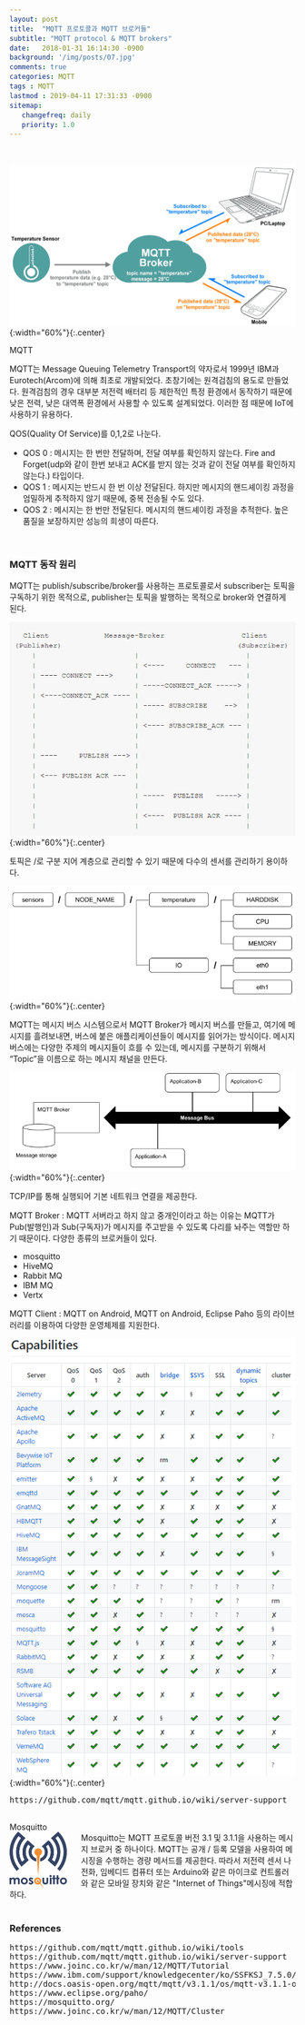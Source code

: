 ```yaml
---
layout: post
title:  "MQTT 프로토콜과 MQTT 브로커들"
subtitle: "MQTT protocol & MQTT brokers"
date:   2018-01-31 16:14:30 -0900
background: '/img/posts/07.jpg'
comments: true
categories: MQTT
tags : MQTT
lastmod : 2019-04-11 17:31:33 -0900
sitemap:
   changefreq: daily
   priority: 1.0
---
```

<style>

</style>

<br>

![/img/Ch](/img/MQTT/MQTT-Broker-structure.png){:width="60%"}{:.center}


<div class="contentTitle">
MQTT
</div>

MQTT는 Message Queuing Telemetry Transport의 약자로서 1999년 IBM과 Eurotech(Arcom)에 의해 최초로 개발되었다. 초창기에는 원격검침의 용도로 만들었다. 원격검침의 경우 대부분 저전력 배터리 등 제한적인 특정 환경에서 동작하기 때문에 낮은 전력, 낮은 대역폭 환경에서 사용할 수 있도록 설계되었다. 이러한 점 때문에 IoT에 사용하기 유용하다.

QOS(Quality Of Service)를 0,1,2로 나눈다.

- QOS 0 : 메시지는 한 번만 전달하며, 전달 여부를 확인하지 않는다. Fire and Forget(udp와 같이 한번 보내고 ACK를 받지 않는 것과 같이 전달 여부를 확인하지 않는다.) 타입이다.
- QOS 1 : 메시지는 반드시 한 번 이상 전달된다. 하지만 메시지의 핸드셰이킹 과정을 엄밀하게 추적하지 않기 때문에, 중복 전송될 수도 있다.
- QOS 2 : 메시지는 한 번만 전달된다. 메시지의 핸드셰이킹 과정을 추적한다. 높은 품질을 보장하지만 성능의 희생이 따른다.  
<br>

### MQTT 동작 원리
MQTT는 publish/subscribe/broker를 사용하는 프로토콜로서 subscriber는 토픽을 구독하기 위한 목적으로, publisher는 토픽을 발행하는 목적으로 broker와 연결하게 된다.

![/img/Ch](/img/MQTT/MQTT-structure.png){:width="60%"}{:.center}

토픽은 /로 구분 지어 계층으로 관리할 수 있기 때문에 다수의 센서를 관리하기 용이하다.

![/img/Ch](/img/MQTT/MQTT-topic-structure.png){:width="60%"}{:.center}

MQTT는 메시지 버스 시스템으로서 MQTT Broker가 메시지 버스를 만들고, 여기에 메시지를 흘려보내면, 버스에 붙은 애플리케이션들이 메시지를 읽어가는 방식이다. 메시지 버스에는 다양한 주제의 메시지들이 흐를 수 있는데, 메시지를 구분하기 위해서 “Topic”을 이름으로 하는 메시지 채널을 만든다.

![/img/Ch](/img/MQTT/MQTT-message-structure.png){:width="60%"}{:.center}

TCP/IP를 통해 실행되어 기본 네트워크 연결을 제공한다.


MQTT Broker : MQTT 서버라고 하지 않고 중개인이라고 하는 이유는 MQTT가 Pub(발행인)과 Sub(구독자)가 메시지를 주고받을 수 있도록 다리를 놔주는 역할만 하기 때문이다. 다양한 종류의 브로커들이 있다.
- mosquitto
- HiveMQ
- Rabbit MQ
- IBM MQ
- Vertx

MQTT Client : MQTT on Android, MQTT on Android, Eclipse Paho 등의 라이브러리를 
이용하여 다양한 운영체제를 지원한다.

![/img/Ch](/img/MQTT/MQTT-Broker-compare.png){:width="60%"}{:.center}
<pre>https://github.com/mqtt/mqtt.github.io/wiki/server-support</pre>

<br>
<div class="contentTitle">
Mosquitto
</div>
<div>
 <img src="/img/MQTT/mqtt-logo.png" width="20%" align="left" style="margin-right:5%"/>
 Mosquitto는 MQTT 프로토콜 버전 3.1 및 3.1.1을 사용하는 메시지 브로커 중 하나이다. 
MQTT는 공개 / 등록 모델을 사용하여 메시징을 수행하는 경량 메서드를 제공한다. 따라서 저전력 센서 나 전화, 임베디드 컴퓨터 또는 Arduino와 같은 마이크로 컨트롤러와 같은 모바일 장치와 같은 "Internet of Things"메시징에 적합하다.
</div>
<br clear="left">


### References

<pre>
https://github.com/mqtt/mqtt.github.io/wiki/tools
https://github.com/mqtt/mqtt.github.io/wiki/server-support
https://www.joinc.co.kr/w/man/12/MQTT/Tutorial
https://www.ibm.com/support/knowledgecenter/ko/SSFKSJ_7.5.0/com.ibm.mm.tc.doc/tc60340_.htm
http://docs.oasis-open.org/mqtt/mqtt/v3.1.1/os/mqtt-v3.1.1-os.html#_Table_2.2_-
https://www.eclipse.org/paho/
https://mosquitto.org/
https://www.joinc.co.kr/w/man/12/MQTT/Cluster
</pre>